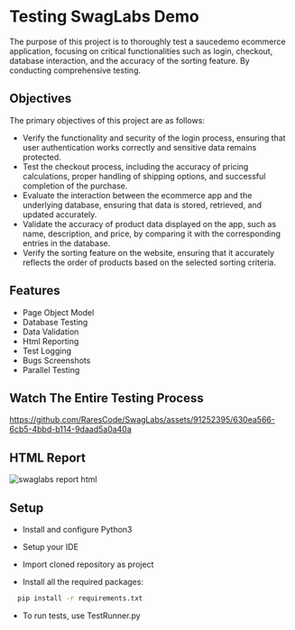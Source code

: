 
# Testing SwagLabs Demo

The purpose of this project is to thoroughly test a saucedemo ecommerce application, focusing on critical functionalities such as login, checkout, database interaction, and the accuracy of the sorting feature. By conducting comprehensive testing.

## Objectives
The primary objectives of this project are as follows:

- Verify the functionality and security of the login process, ensuring that user authentication works correctly and sensitive data remains protected.
- Test the checkout process, including the accuracy of pricing calculations, proper handling of shipping options, and successful completion of the purchase.
- Evaluate the interaction between the ecommerce app and the underlying database, ensuring that data is stored, retrieved, and updated accurately.
- Validate the accuracy of product data displayed on the app, such as name, description, and price, by comparing it with the corresponding entries in the database.
- Verify the sorting feature on the website, ensuring that it accurately reflects the order of products based on the selected sorting criteria.

## Features

- Page Object Model
- Database Testing
- Data Validation
- Html Reporting
- Test Logging
- Bugs Screenshots
- Parallel Testing


## Watch The Entire Testing Process

https://github.com/RaresCode/SwagLabs/assets/91252395/630ea566-6cb5-4bbd-b114-9daad5a0a40a

## HTML Report

![swaglabs report html](https://github.com/RaresCode/SwagLabs/assets/91252395/05247ef6-662c-4b7f-8a3b-bbb21729130d)

## Setup

- Install and configure Python3

- Setup your IDE

- Import cloned repository as project

- Install all the required packages:

```bash
  pip install -r requirements.txt
```
- To run tests, use TestRunner.py
